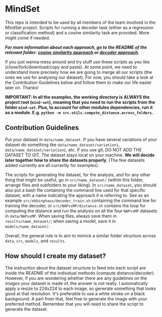 # MindSet
This repo is intended to be used by all members of the team involved in the MindSet project. Scripts for running a decoder task (either as a regression or classification method) and a cosine similarity task are provided. More might come if needed.

**_For more information about each approach, go to the README of the relevant folder: [cosine similarity approach](https://github.com/ValerioB88/mind-set-example/tree/master/src/utils/cosine_similarity) or [decoder approach](https://github.com/ValerioB88/mind-set-example/tree/master/src/utils/decoder)._**

If you just wanna mess around and try stuff use these scripts as you like (clone/fork/download/copy and paste). At some point, we need to understand more precisely how we are going to merge all our scripts (the ones we use for analysing our dataset). For now, you should take a look at the Contribution Guidelines below and follow them to make our life easier later on. Thanks!




**IMPORTANT: In all the examples, the working directory is ALWAYS the project root (`mind-set`), meaning that you need to run the scripts from the folder `mind-set`. Plus, to account for other modules dependencies, run it as a module. E.g. `python -m src.utils.compute_distance.across_folders`.**

## Contribution Guidelines
Put your dataset in `data/name_dataset`. If you have several variations of your dataset do something like `data/name_dataset/variation1`, `data/name_dataset/variation2`, etc.  If you use git, DO NOT ADD THE DATASET TO GIT. The dataset stays local on your machine. **We will decide later together how to share the datasets properly**. (The few datasets added currently are all currently for examples). 

The scripts for generating the dataset, for the analysis, and for any other thing that might be useful, go in `src/name_dataset/` (within this folder, arrange files and subfolders to your liking). In `src/name_dataset`, you should also put a bash file containing the command line used for that specific dataset, with a name indicating the approach it is referring to. See as an example `src/ebbinghaus/decoder_train.sh` containing the command line for training the decoder, or `src/NAPvsMP/distance.sh` contains the loop for computing the distance and run the analysis on all the four `NAPvsMP` datasets in `data/NAPvsMP`.
When saving files, always save them in `results/name_dataset/`; when saving a model, save it in `models/name_dataset/`.

Overall, the general rule is to aim to mimick a similar folder structure across `data`, `src`, `models`, and `results`. 

## How should I create my dataset?
The instruction about the dataset structure to feed into each script are inside the README of the individual methods (compute distance/decoder). However, if you are wondering whether there are any guidelines on the _images_ your dataset is made of, the answer is not really. I automatically apply a resize to 224x224 to each image, so generate something that looks good at that resolution. It's preferable to use a white stroke on a black background. A part from that, feel free to generate the image with your preferred method. Remember that you will need to share the script to generate the dataset.
